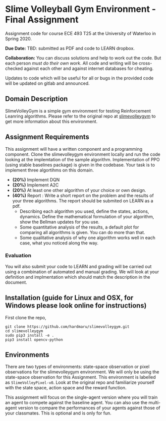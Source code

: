 # Slime Volleyball Gym Environment - Final Assignment

Assignment code for course ECE 493 T25 at the University of Waterloo in Spring 2020.

**Due Date:** TBD: submitted as PDF and code to LEARN dropbox.

**Collaboration:** You can discuss solutions and help to work out the code. But each person *must do their own work*. All code and writing will be cross-checked against each other and against internet databases for cheating. 

Updates to code which will be useful for all or bugs in the provided code will be updated on gitlab and announced.

## Domain Description


SlimeVolleyGym is a simple gym environment for testing Reinforcement Leanring algorithms. Please refer to the original repo at [slimevolleygym](https://github.com/hardmaru/slimevolleygym) to get more information about this environment. 


## Assignment Requirements

This assignment will have a written component and a programming component.
Clone the slimevolleygym environment locally and run the code looking at the implemtation of the sample algorithm.
Implementation of PPO (using stable baselines package) is given in the codebase.
Your task is to implement three algortihms on this domain.
- **(20%)** Implement DQN
- **(20%)** Implement A2C
- **(20%)** At least one other algorithm of your choice or own design. 
- **(40%)** Report : Write a short report on the problem and the results of your three algorithms. The report should be submited on LEARN as a pdf. 
    - Describing each algorithm you used, define the states, actions, dynamics. Define the mathematical formulation of your algorithm, show the Bellman updates for you use.
    - Some quantitative analysis of the results, a default plot for comparing all algorithms is given. You can do more than that.
    - Some qualitative analysis of why one algorithm works well in each case, what you noticed along the way.


### Evaluation
You will also submit your code to LEARN and grading will be carried out using a combination of automated and manual grading.
We will look at your definition and implmentation which should match the description in the document.




## Installation (guide for Linux and OSX, for Windows please look online for instructions)

First clone the repo, 

```
git clone https://github.com/hardmaru/slimevolleygym.git
cd slimevolleygym
sudo pip3 install -e .
pip3 install opencv-python
```


## Environments

There are two types of environments: state-space observation or pixel observations for the slimevolleygym environment. We will only be using the state-space observation for this Assignment. This environment is labelled as `SlimeVolleyPixel-v0`. Look at the original repo and familiarize yourself with the state space, action space and the reward function. 


This assignment will focus on the single-agent version where you will train an agent to compete against the baseline agent. You can also use the multi-agent version to compare the performances of your agents against those of your classmates. This is optional and is only for fun. 

 

